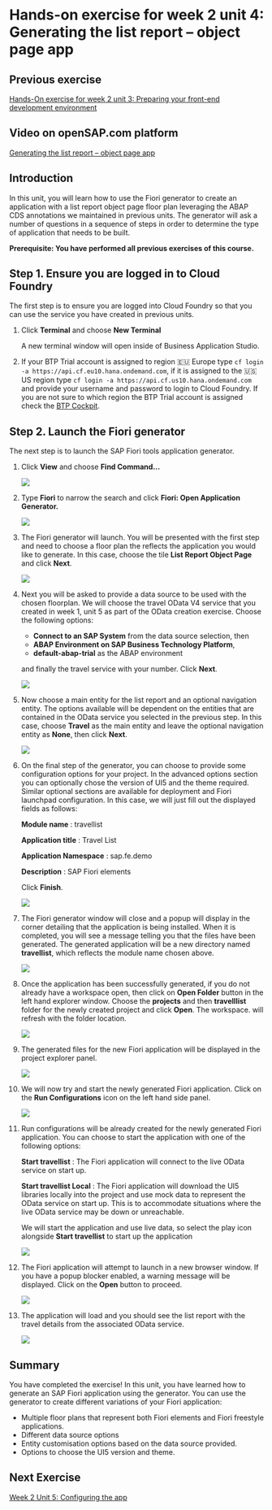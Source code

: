 # Hands-on exercise for week 2 unit 4:<br/>Generating the list report – object page app

## Previous exercise
[Hands-On exercise for week 2 unit 3: Preparing your front-end development environment](unit3.md)

## Video on openSAP.com platform
[Generating the list report – object page app](https://open.sap.com/courses/fiori-ea1/items/GnkhFA7CKcRoH2pRJnUtm)

## Introduction
In this unit, you will learn how to use the Fiori generator to create an application with a list report object page floor plan leveraging the ABAP CDS annotations we maintained in previous units.  The generator will ask a number of questions in a sequence of steps in order to determine the type of application that needs to be built.

**Prerequisite: You have performed all previous exercises of this course.**

## Step 1. Ensure you are logged in to Cloud Foundry

The first step is to ensure you are logged into Cloud Foundry so that you can use the service you have created in previous units.

1. Click **Terminal** and choose **New Terminal**

    A new terminal window will open inside of Business Application Studio.  

2. If your BTP Trial account is assigned to region 🇪🇺 Europe type `cf login -a https://api.cf.eu10.hana.ondemand.com`, if it is assigned to the 🇺🇸 US region type `cf login -a https://api.cf.us10.hana.ondemand.com` and provide your username and password to login to Cloud Foundry. If you are not sure to which region the BTP Trial account is assigned check the [BTP Cockpit](https://account.hanatrial.ondemand.com/trial/#).

## Step 2. Launch the Fiori generator

The next step is to launch the SAP Fiori tools application generator.  

1. Click **View** and choose **Find Command\.\..**

    ![](images/unit4/CreateApp_1.png)


2. Type **Fiori** to narrow the search and click **Fiori: Open Application Generator.** 

    ![](images/unit4/CreateApp_2.png)
  

3. The Fiori generator will launch.  You will be presented with the first step and need to choose a floor plan the reflects the application you would like to generate.  In this case, choose the tile **List Report Object Page**  and click **Next**. 

    ![](images/unit4/CreateApp_3.png)
  

4. Next you will be asked to provide a data source to be used with the chosen floorplan.  We will choose the travel OData V4 service that you created in week 1, unit 5 as part of the OData creation exercise.  Choose the following options:

    - **Connect to an SAP System** from the data source selection, then
    - **ABAP Environment on SAP Business Technology Platform**, 
    - **default-abap-trial** as the ABAP environment
    
    and finally the travel service with your number.  Click **Next**. 

   ![](images/unit4/CreateApp_4.png)
  

5. Now choose a main entity for the list report and an optional navigation entity.  The options available will be dependent on the entities that are contained in the OData service you selected in the previous step.  In this case, choose **Travel** as the main entity and leave the optional navigation entity as **None**, then click **Next**. 

    ![](images/unit4/CreateApp_5.png)

  
6. On the final step of the generator, you can choose to provide some configuration options for your project. In the advanced options section you can optionally chose the version of UI5 and the theme required.  Similar optional sections are available for deployment and Fiori launchpad configuration.  In this case, we will just fill out the displayed fields as follows:

   **Module name** : travellist

   **Application title** : Travel List

   **Application Namespace** : sap.fe.demo

   **Description** : SAP Fiori elements

    Click **Finish**.
  
    ![](images/unit4/CreateApp_6.png)

  
7. The Fiori generator window will close and a popup will display in the corner detailing that the application is being installed.  When it is completed, you will see a message telling you that the files have been generated.  The generated application will be a new directory named **travellist**, which reflects the module name chosen above.

    ![](images/unit4/CreateApp_7.png)


8. Once the application has been successfully generated, if you do not already have a workspace open, then click on **Open Folder** button in the left hand explorer window. Choose the **projects** and then **travelllist** folder for the newly created project and click **Open**. The workspace. will refresh with the folder location.

    ![](images/unit4/StartApp_1.png)

  
9. The generated files for the new Fiori application will be displayed in the project explorer panel.

    ![](images/unit4/StartApp_2.png)

  
10. We will now try and start the newly generated Fiori application.  Click on the **Run Configurations** icon on the left hand side panel.

    ![](images/unit4/StartApp_3.png)


11. Run configurations will be already created for the newly generated Fiori application.  You can choose to start the application with one of the following options:

    **Start travellist** : The Fiori application will connect to the live OData service on start up.

    **Start travellist Local** : The Fiori application will download the UI5 libraries locally into the project and use mock data to represent the OData service on start up.
    This is to accommodate situations where the live OData service may be down or unreachable.
   
    We will start the application and use live data, so select the play icon alongside **Start travellist** to start up the application

     ![](images/unit4/StartApp_4.png)

  
12. The Fiori application will attempt to launch in a new browser window.  If you have a popup blocker enabled, a warning message will be displayed.  Click on the **Open** button to proceed.

    ![](images/unit4/StartApp_5.png)

  
13. The application will load and you should see the list report with the travel details from the associated OData service.

    ![](images/unit4/StartApp_6.png)

  
## Summary
You have completed the exercise!
In this unit, you have learned how to generate an SAP Fiori application using the generator.  You can use the generator to create different variations of your Fiori application:

- Multiple floor plans that represent both Fiori elements and Fiori freestyle applications.
- Different data source options
- Entity customisation options based on the data source provided.
- Options to choose the UI5 version and theme.

## Next Exercise
[Week 2 Unit 5: Configuring the app](unit5.md)
